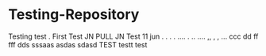 # Testing-Repository

Testing test . First Test JN PULL JN
Test 11 jun . . . . .... . .. 
.... ,, , ,
...
ccc
dd ff fff
dds
sssaas asdas
sdasd TEST
 testt
 test
